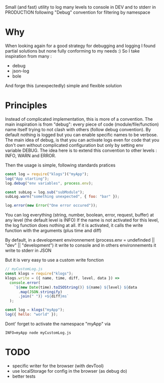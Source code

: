 Small (and fast) utility to log many levels to console in DEV and to stderr in PRODUCTION following "Debug" convention for filtering by namespace

# Why

When looking again for a good strategy for debugging and logging I found partial solutions but none fully conforming to my needs :)
So I take inspiration from many :

- debug
- json-log
- bole

And forge this (unexpectedly) simple and flexible solution

# Principles

Instead of complicated implementation, this is more of a convention.
The main inspiration is from "debug": every piece of code (module/file/function) name itself trying to not clash with others (follow debug convention).
By default nothing is logged but you can enable specific names to be verbose.
The main idea of debug, is that you can activate logs even for code that you don't own without complicated configuration but only by setting env variable DEBUG.
The idea here is to extend this convention to other levels : INFO, WARN and ERROR.

Then the usage is simple, following standards pratices

```js
const log = require("klogs")("myApp");
log("App starting");
log.debug("env variables", process.env);

const subLog = log.sub("subModule");
subLog.warn("something unexpected", { foo: "bar" });

log.error(new Error("One error occured"));
```

You can log everything (string, number, boolean, error, request, buffer) at any level (the default level is INFO)
If the name is not activated for this level, the log function does nothing at all.
If it is activated, it calls the write function with the arguments (plus time and diff)

By default, in a development environnement (process.env = undefinded || "dev" || "development") it write to console and in others environnements it write to stderr in JSON

But it is very easy to use a custom write fonction

```js
// myCustomLog.js
const klogs = require("klogs");
klogs.write = ({ name, time, diff, level, data }) =>
  console.error(
    `${new Date(time).toISOString()} ${name} ${level} ${data
      .map(JSON.stringify)
      .join(" ")} +${diff}ms`
  );

const log = klogs("myApp");
log({ hello: "world" });
```

Dont' forget to activate the namespace "myApp" via

```
INFO=myApp node myCustomLog.js
```

# TODO

- specific writer for the browser (with devTool)
- use localStorage for config in the browser (as debug do)
- better tests
